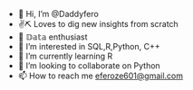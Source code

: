 - 👋 Hi, I’m @Daddyfero
- ✌⛏ Loves to dig new insights from scratch
- 🙈 𝔻𝕒𝕥𝕒 enthusiast
- 👀 I’m interested in SQL,R,Python, C++
- 🌱 I’m currently learning R
- 💞️ I’m looking to collaborate on Python
- 📫 How to reach me eferoze601@gmail.com

<!---
Daddyfero/Daddyfero is a ✨ special ✨ repository because its `README.md` (this file) appears on your GitHub profile.
You can click the Preview link to take a look at your changes.
--->
